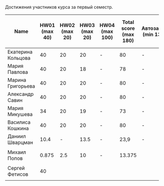 Достижения участников курса за первый семестр.

| Name | HW01<br />(max 40) | HW02<br />(max 20) | HW03<br />(max 20) | HW04 <br />(max 100) | Total score<br />(max 180) | Автозачет<br />(min 135) | Допуск к зачету<br />(min 45) | зачет |
|--------------------|------|------|--------|------|--------------------------|--------------------------|-----------------------------|--------------|
| Екатерина Кольцова | 40                 | 20                 | 20                 | -                    | 80                         | - | -   | - |
| Мария Павлова      | 40                 | 20                 | 18                 | -                    | 78                         | - | - | - |
| Марина Григорьева  | 40                 | 20                 | 20                 | -                    | 80                         | -                        | -   | - |
| Александр Савин    | 40                 | 20                 | 20                 | -                    | 80                         | -                        | - | - |
| Мария Микушева | 34                 | 20                 | 19                 | -                    | 73                         | - | -   | - |
| Василиса Кошкина   | 40                 | 20                 | 20                 | -                    | 80                         | -                        | -   | - |
| Даниил Шварцман    | 10.4               | -                  | 13.5               | -                    | 23,9                       | - | - | - |
|  |  |  |  |  |  |  |  |  |
| Михаил Попов | 0.875 | 2.5 | 10 | - | 13.375 |  | - |  |
|                    |                    |                    |                    |                      |                            |                          |                               |       |
| Сергей Фетисов     | 40                 |                    |                    |                      |                            |                          |                               |       |
|                    |                    |                    |                    |                      |                            |                          |                               |       |